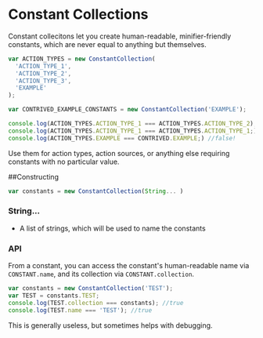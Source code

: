 # Constant Collections

Constant collecitons let you create human-readable, minifier-friendly constants, which are never equal to anything but themselves.

```js
var ACTION_TYPES = new ConstantCollection(
  'ACTION_TYPE_1',
  'ACTION_TYPE_2',
  'ACTION_TYPE_3',
  'EXAMPLE'
);

var CONTRIVED_EXAMPLE_CONSTANTS = new ConstantCollection('EXAMPLE');

console.log(ACTION_TYPES.ACTION_TYPE_1 === ACTION_TYPES.ACTION_TYPE_2); //false 
console.log(ACTION_TYPES.ACTION_TYPE_1 === ACTION_TYPES.ACTION_TYPE_1;) //true
console.log(ACTION_TYPES.EXAMPLE === CONTRIVED.EXAMPLE;) //false!
```
Use them for action types, action sources, or anything else requiring constants with no particular value.

##Constructing
```js
var constants = new ConstantCollection(String... )
```

### String...
 - A list of strings, which will be used to name the constants

### API
From a constant, you can access the constant's human-readable name via `CONSTANT.name`, and its collection via `CONSTANT.collection`.

```js
var constants = new ConstantCollection('TEST');
var TEST = constants.TEST;
console.log(TEST.collection === constants); //true
console.log(TEST.name === 'TEST'); //true
```

This is generally useless, but sometimes helps with debugging.
